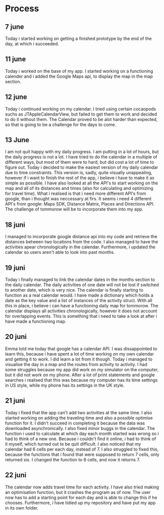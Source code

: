 # Process

## 7 june
Today i started working on getting a finished prototype by the end of the day, at which i succeeded.

## 11 june
Today i worked on the base of my app. I started working on a functioning calender and i added the Google Maps api,
to display the map in the map section.

## 12 june
Today i continued working on my calendar. I tried using certain cocaopods suchs as JTAppleCalendarView, but failed to get them to work and decided to do it without them. The Calendar proved to be alot harder than expected, so that is going to be a challenge for the days to come.

## 13 June
I am not quit happy with my daily progress. I am putting in a lot of hours, but the daily progress is not a lot. I have tried to do the calendar in a multiple of different ways, but most of them were to hard, but did cost a lot of time to figure out. Today i decided to make the easiest version of my daily calendar due to time constraints. This version is, sadly, quite visually unappealing, however if i want to finish the rest of the app, i believe i have to make it as simple as possible. 
I have also looked at all the API's to start working on the map and all of its distances and times (also for calculating and optimizing for travel time). What i realised is that i need more different API's from google, than i thought was neccessary at firs. It seems i need 4 different API's from google: Maps SDK, Distance Matrix, Places and Directions API. The challenge of tommorow will be to incorporate them into my app. 

## 18 juni
I managed to incorporate google distance api into my code and retrieve the distances between two locations from the code. I also managed to have the activities apear chronologically in the calendar. Furthermore, i updated the calendar so users aren't able to look into past months.

## 19 juni
Today i finally managed to link the calendar dates in the months section to the daily calendar. The daily activities of one date will not be lost if switched to another date, which is very nice. The calendar is finally starting to function as a real calendar would. I have made a dictionary which holds a date as the key value and a list of instances of the activity struct. With all this in place, i believe i can have a functioning daily map for tommorow. The calendar displays all activities chronologically, however it does not account for overlapping events. This is something that i need to take a look at after i have made a functioning map.

## 20 juni
Emma told me today that google has a calendar API. I was dissappointed to learn this, because i have spent a lot of time working on my own calendar and getting it to work. I did learn a lot from it though. Today i managed to visualise the day in a map and the routes from activity to activity. I had some struggles because my app did work on my simulator on the computer, but it did not work on my phone. After a lot of print statements and google searches i realised that this was because my computer has its time settings in US style, while my phone has its settings in the UK style.

## 21 juni
Today i fixed that the app can't add two activities at the same time. I also started working on adding the traveling time and also a possible optimise function for it. I didn't succeed in completing it because the data was downloaded asynchronically. I also fixed minor buggs in the calendar. The function i used to calculate at which day each month started was wrong so i had to think of a new one. Because i couldn't find it online, i had to think of it myself, which turned out te be quit difficult. I also noticed that my calendar had 6 cells per each day, instead of 7. I also struggled to fixed this, because the functions that i found that were supposed to return 7 cells, only returned six. I changed the function to 8 cells, and now it returns 7.

## 22 juni
The calendar now adds travel time for each activity. I have also tried making an optimisation function, but it crashes the program as of now. The user now has to add a starting point for each day and is able to change this if he chooses. Furthermore, i have tidied up my repository and have put my app in its own folder.
